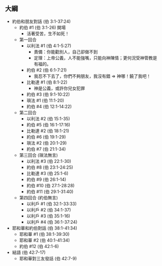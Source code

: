 ## 大綱
- 約伯和朋友對話 (伯 3:1-37:24)
	- 約伯 #1 (伯 3:1-26) 開場
		- 活著受苦，生不如死！
	- 第一回合
		- 以利法 #1 (伯 4:1-5:27)
			- 責備：你能勸別人，自己卻做不到
			- 定理：上帝公義，人不能強嘴，只能向神陳情；更何況受神管教是有福的。
		- 約伯 #2 (伯 6:1-7:21)
			- 我忍不下去了，你們不夠朋友，我沒有錯 ⇒ 神哪！饒了我吧！
		- 比勒達 #1 (伯 8:1-22)
			- 神是公義，或許你兒女犯罪
		- 約伯 #3 (伯 9:1-10:22)
		- 瑣法 #1 (伯 11:1-20)
		- 約伯 #4 (伯 12:1-14:22)
	- 第二回合
		- 以利法 #2 (伯 15:1-35)
		- 約伯 #5 (伯 16:1-17:16)
		- 比勒達 #2 (伯 18:1-21)
		- 約伯 #6 (伯 19:1-29)
		- 瑣法 #2 (伯 20:1-29)
		- 約伯 #7 (伯 21:1-34)
	- 第三回合 (瑣法無言)
		- 以利法 #3 (伯 22:1-30)
		- 約伯 #8 (伯 23:1-24:25)
		- 比勒達 #3 (伯 25:1-6)
		- 約伯 #9 (伯 26:1-14)
		- 約伯 #10 (伯 27:1-28:28)
		- 約伯 #11 (伯 29:1-31:40)
	- 第四回合 (約伯無言)
		- 以利戶 #1 (伯 32:1-33:33)
		- 以利戶 #2 (伯 34:1-37)
		- 以利戶 #3 (伯 35:1-16)
		- 以利戶 #4 (伯 36:1-37:24)
- 耶和華和約伯對話 (伯 38:1-41:34)
	- 耶和華 #1 (伯 38:1-39:30)
	- 耶和華 #2 (伯 40:1-41:34)
	- 約伯 #12 (伯 42:1-6)
- 結語 (伯 42:7-17)
	- 耶和華對三友發話 (伯 42:7-9)


